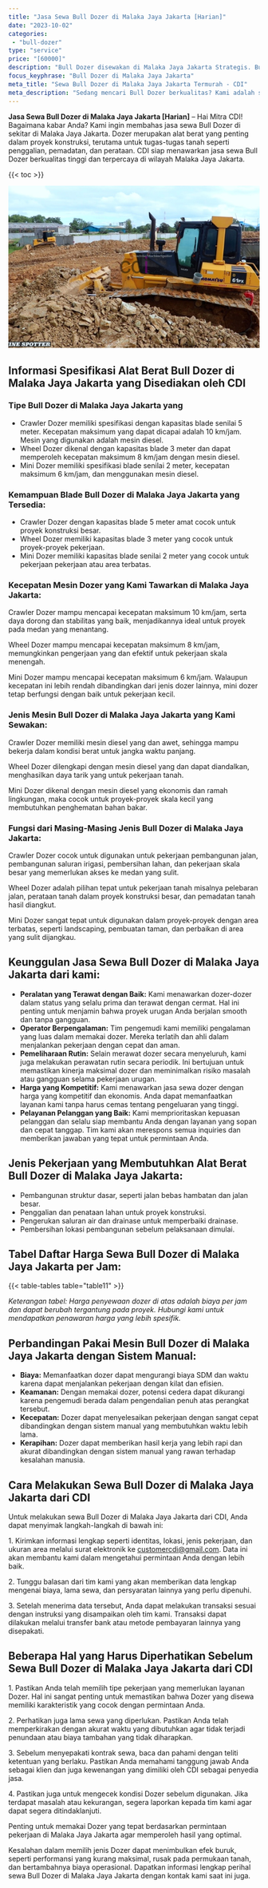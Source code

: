 ```yaml
---
title: "Jasa Sewa Bull Dozer di Malaka Jaya Jakarta [Harian]"
date: "2023-10-02"
categories:
 - "bull-dozer"
type: "service"
price: "[60000]"
description: "Bull Dozer disewakan di Malaka Jaya Jakarta Strategis. Bull Dozer profesional untuk kebutuhan proyek konstruksi dengan performa maksimal. Hubungi kami untuk informasi lebih detail."
focus_keyphrase: "Bull Dozer di Malaka Jaya Jakarta"
meta_title: "Sewa Bull Dozer di Malaka Jaya Jakarta Termurah - CDI"
meta_description: "Sedang mencari Bull Dozer berkualitas? Kami adalah solusi tepat dengan penawaran terbaik. Dapatkan penawaran sekarang."
---
```


**Jasa Sewa Bull Dozer di Malaka Jaya Jakarta [Harian]** – Hai Mitra CDI! Bagaimana kabar Anda? Kami ingin membahas jasa sewa Bull Dozer di sekitar di Malaka Jaya Jakarta. Dozer merupakan alat berat yang penting dalam proyek konstruksi, terutama untuk tugas-tugas tanah seperti penggalian, pemadatan, dan perataan. CDI siap menawarkan jasa sewa Bull Dozer berkualitas tinggi dan terpercaya di wilayah Malaka Jaya Jakarta.

{{< toc >}}

![Jasa Sewa Bull Dozer di Malaka Jaya Jakarta [Harian]](/images/bull-dozer/bull-dozer-10.jpg)

## Informasi Spesifikasi Alat Berat Bull Dozer di Malaka Jaya Jakarta yang Disediakan oleh CDI

### Tipe Bull Dozer di Malaka Jaya Jakarta yang

*   Crawler Dozer memiliki spesifikasi dengan kapasitas blade senilai 5 meter. Kecepatan maksimum yang dapat dicapai adalah 10 km/jam. Mesin yang digunakan adalah mesin diesel.
*   Wheel Dozer dikenal dengan kapasitas blade 3 meter dan dapat memperoleh kecepatan maksimum 8 km/jam dengan mesin diesel.
*   Mini Dozer memiliki spesifikasi blade senilai 2 meter, kecepatan maksimum 6 km/jam, dan menggunakan mesin diesel.

### Kemampuan Blade Bull Dozer di Malaka Jaya Jakarta yang Tersedia:

*   Crawler Dozer dengan kapasitas blade 5 meter amat cocok untuk proyek konstruksi besar.
*   Wheel Dozer memiliki kapasitas blade 3 meter yang cocok untuk proyek-proyek pekerjaan.
*   Mini Dozer memiliki kapasitas blade senilai 2 meter yang cocok untuk pekerjaan pekerjaan atau area terbatas.

### Kecepatan Mesin Dozer yang Kami Tawarkan di Malaka Jaya Jakarta:

Crawler Dozer mampu mencapai kecepatan maksimum 10 km/jam, serta daya dorong dan stabilitas yang baik, menjadikannya ideal untuk proyek pada medan yang menantang.

Wheel Dozer mampu mencapai kecepatan maksimum 8 km/jam, memungkinkan pengerjaan yang dan efektif untuk pekerjaan skala menengah.

Mini Dozer mampu mencapai kecepatan maksimum 6 km/jam. Walaupun kecepatan ini lebih rendah dibandingkan dari jenis dozer lainnya, mini dozer tetap berfungsi dengan baik untuk pekerjaan kecil.

### Jenis Mesin Bull Dozer di Malaka Jaya Jakarta yang Kami Sewakan:

Crawler Dozer memiliki mesin diesel yang dan awet, sehingga mampu bekerja dalam kondisi berat untuk jangka waktu panjang.

Wheel Dozer dilengkapi dengan mesin diesel yang dan dapat diandalkan, menghasilkan daya tarik yang untuk pekerjaan tanah.

Mini Dozer dikenal dengan mesin diesel yang ekonomis dan ramah lingkungan, maka cocok untuk proyek-proyek skala kecil yang membutuhkan penghematan bahan bakar.

### Fungsi dari Masing-Masing Jenis Bull Dozer di Malaka Jaya Jakarta:

Crawler Dozer cocok untuk digunakan untuk pekerjaan pembangunan jalan, pembangunan saluran irigasi, pembersihan lahan, dan pekerjaan skala besar yang memerlukan akses ke medan yang sulit.

Wheel Dozer adalah pilihan tepat untuk pekerjaan tanah misalnya pelebaran jalan, perataan tanah dalam proyek konstruksi besar, dan pemadatan tanah hasil diangkut.

Mini Dozer sangat tepat untuk digunakan dalam proyek-proyek dengan area terbatas, seperti landscaping, pembuatan taman, dan perbaikan di area yang sulit dijangkau.

## Keunggulan Jasa Sewa Bull Dozer di Malaka Jaya Jakarta dari kami:

*   **Peralatan yang Terawat dengan Baik:** Kami menawarkan dozer-dozer dalam status yang selalu prima dan terawat dengan cermat. Hal ini penting untuk menjamin bahwa proyek urugan Anda berjalan smooth dan tanpa gangguan.
*   **Operator Berpengalaman:** Tim pengemudi kami memiliki pengalaman yang luas dalam memakai dozer. Mereka terlatih dan ahli dalam menjalankan pekerjaan dengan cepat dan aman.
*   **Pemeliharaan Rutin:** Selain merawat dozer secara menyeluruh, kami juga melakukan perawatan rutin secara periodik. Ini bertujuan untuk memastikan kinerja maksimal dozer dan meminimalkan risiko masalah atau gangguan selama pekerjaan urugan.
*   **Harga yang Kompetitif:** Kami menawarkan jasa sewa dozer dengan harga yang kompetitif dan ekonomis. Anda dapat memanfaatkan layanan kami tanpa harus cemas tentang pengeluaran yang tinggi.
*   **Pelayanan Pelanggan yang Baik:** Kami memprioritaskan kepuasan pelanggan dan selalu siap membantu Anda dengan layanan yang sopan dan cepat tanggap. Tim kami akan merespons semua inquiries dan memberikan jawaban yang tepat untuk permintaan Anda.

## Jenis Pekerjaan yang Membutuhkan Alat Berat Bull Dozer di Malaka Jaya Jakarta:

*   Pembangunan struktur dasar, seperti jalan bebas hambatan dan jalan besar.
*   Penggalian dan penataan lahan untuk proyek konstruksi.
*   Pengerukan saluran air dan drainase untuk memperbaiki drainase.
*   Pembersihan lokasi pembangunan sebelum pelaksanaan dimulai.

## Tabel Daftar Harga Sewa Bull Dozer di Malaka Jaya Jakarta per Jam:

{{< table-tables table="table11" >}}

_Keterangan tabel: Harga penyewaan dozer di atas adalah biaya per jam dan dapat berubah tergantung pada proyek. Hubungi kami untuk mendapatkan penawaran harga yang lebih spesifik._

## Perbandingan Pakai Mesin Bull Dozer di Malaka Jaya Jakarta dengan Sistem Manual:

*   **Biaya:** Memanfaatkan dozer dapat mengurangi biaya SDM dan waktu karena dapat menjalankan pekerjaan dengan kilat dan efisien.
*   **Keamanan:** Dengan memakai dozer, potensi cedera dapat dikurangi karena pengemudi berada dalam pengendalian penuh atas perangkat tersebut.
*   **Kecepatan:** Dozer dapat menyelesaikan pekerjaan dengan sangat cepat dibandingkan dengan sistem manual yang membutuhkan waktu lebih lama.
*   **Kerapihan:** Dozer dapat memberikan hasil kerja yang lebih rapi dan akurat dibandingkan dengan sistem manual yang rawan terhadap kesalahan manusia.

## Cara Melakukan Sewa Bull Dozer di Malaka Jaya Jakarta dari CDI

Untuk melakukan sewa Bull Dozer di Malaka Jaya Jakarta dari CDI, Anda dapat menyimak langkah-langkah di bawah ini:

1\.  Kirimkan informasi lengkap seperti identitas, lokasi, jenis pekerjaan, dan ukuran area melalui surat elektronik ke customercdi@gmail.com. Data ini akan membantu kami dalam mengetahui permintaan Anda dengan lebih baik.

2\.  Tunggu balasan dari tim kami yang akan memberikan data lengkap mengenai biaya, lama sewa, dan persyaratan lainnya yang perlu dipenuhi.

3\.  Setelah menerima data tersebut, Anda dapat melakukan transaksi sesuai dengan instruksi yang disampaikan oleh tim kami. Transaksi dapat dilakukan melalui transfer bank atau metode pembayaran lainnya yang disepakati.

## Beberapa Hal yang Harus Diperhatikan Sebelum Sewa Bull Dozer di Malaka Jaya Jakarta dari CDI

1\.  Pastikan Anda telah memilih tipe pekerjaan yang memerlukan layanan Dozer. Hal ini sangat penting untuk memastikan bahwa Dozer yang disewa memiliki karakteristik yang cocok dengan permintaan Anda.

2\.  Perhatikan juga lama sewa yang diperlukan. Pastikan Anda telah memperkirakan dengan akurat waktu yang dibutuhkan agar tidak terjadi penundaan atau biaya tambahan yang tidak diharapkan.

3\.  Sebelum menyepakati kontrak sewa, baca dan pahami dengan teliti ketentuan yang berlaku. Pastikan Anda memahami tanggung jawab Anda sebagai klien dan juga kewenangan yang dimiliki oleh CDI sebagai penyedia jasa.

4\.  Pastikan juga untuk mengecek kondisi Dozer sebelum digunakan. Jika terdapat masalah atau kekurangan, segera laporkan kepada tim kami agar dapat segera ditindaklanjuti.

Penting untuk memakai Dozer yang tepat berdasarkan permintaan pekerjaan di Malaka Jaya Jakarta agar memperoleh hasil yang optimal.

Kesalahan dalam memilih jenis Dozer dapat menimbulkan efek buruk, seperti performansi yang kurang maksimal, rusak pada permukaan tanah, dan bertambahnya biaya operasional. Dapatkan informasi lengkap perihal sewa Bull Dozer di Malaka Jaya Jakarta dengan kontak kami saat ini juga.